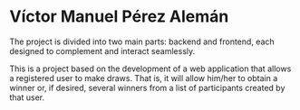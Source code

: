 # Víctor Manuel Pérez Alemán

The project is divided into two main parts: backend and frontend, each designed to complement and interact seamlessly.

This is a project based on the development of a web application that allows a registered user to make draws. That is, it will allow him/her to obtain a winner or, if desired, several winners from a list of participants created by that user.